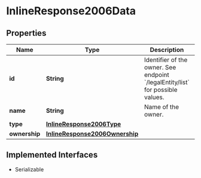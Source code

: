 

# InlineResponse2006Data


## Properties

Name | Type | Description | Notes
------------ | ------------- | ------------- | -------------
**id** | **String** | Identifier of the owner. See endpoint &#x60;/legalEntity/list&#x60; for possible values. |  [optional]
**name** | **String** | Name of the owner. |  [optional]
**type** | [**InlineResponse2006Type**](InlineResponse2006Type.md) |  |  [optional]
**ownership** | [**InlineResponse2006Ownership**](InlineResponse2006Ownership.md) |  |  [optional]


## Implemented Interfaces

* Serializable


